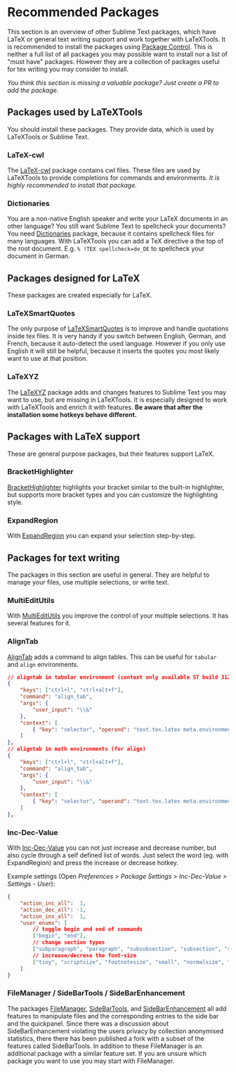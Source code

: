 # Recommended Packages

This section is an overview of other Sublime Text packages, which have LaTeX or general text writing support and work together with LaTeXTools.
It is recommended to install the packages using [Package Control].
This is neither a full list of all packages you may possible want to install nor a list of "must have" packages. However they are a collection of packages useful for tex writing you may consider to install.

*You think this section is missing a valuable package? Just create a PR to add the package.*


## Packages used by LaTeXTools

You should install these packages. They provide data, which is used by LaTeXTools or Sublime Text.

### LaTeX-cwl

The [LaTeX-cwl] package contains cwl files. These files are used by LaTeXTools to provide completions for commands and environments. *It is highly recommended to install that package.*

### Dictionaries

You are a non-native English speaker and write your LaTeX documents in an other language? You still want Sublime Text to spellcheck your documents? You need [Dictionaries] package, because it contains spellcheck files for many languages. With LaTeXTools you can add a TeX directive a the top of the root document. E.g. `% !TEX spellcheck=de_DE` to spellcheck your document in German.


## Packages designed for LaTeX

These packages are created especially for LaTeX.

### LaTeXSmartQuotes

The only purpose of [LaTeXSmartQuotes] is to improve and handle quotations inside tex files. It is very handy if you switch between English, German, and French, because it auto-detect the used language. However if you only use English it will still be helpful, because it inserts the quotes you most likely want to use at that position.

### LaTeXYZ

The [LaTeXYZ] package adds and changes features to Sublime Text you may want to use, but are missing in LaTeXTools. It is especially designed to work with LaTeXTools and enrich it with features. **Be aware that after the installation some hotkeys behave different.**


## Packages with LaTeX support

These are general purpose packages, but their features support LaTeX.

### BracketHighlighter

[BracketHighlighter] highlights your bracket similar to the built-in highlighter, but supports more bracket types and you can customize the highlighting style.

### ExpandRegion

With [ExpandRegion] you can expand your selection step-by-step.

## Packages for text writing

The packages in this section are useful in general. They are helpful to manage your files, use multiple selections, or write text.

### MultiEditUtils

With [MultiEditUtils] you improve the control of your multiple selections. It has several features for it.

### AlignTab

[AlignTab] adds a command to align tables. This can be useful for `tabular` and `align` environments.

``` json
// aligntab in tabular environment (context only available ST build 3127+)
{
    "keys": ["ctrl+l", "ctrl+alt+f"],
    "command": "align_tab",
    "args": {
        "user_input": "\\&"
    },
    "context": [
        { "key": "selector", "operand": "text.tex.latex meta.environment.tabular" }
    ]
},
// aligntab in math environments (for align)
{
    "keys": ["ctrl+l", "ctrl+alt+f"],
    "command": "align_tab",
    "args": {
        "user_input": "\\&"
    },
    "context": [
        { "key": "selector", "operand": "text.tex.latex meta.environment.math.block.be" }
    ]
},
```


### Inc-Dec-Value

With [Inc-Dec-Value] you can not just increase and decrease number, but also cycle through a self defined list of words.
Just select the word (eg. with ExpandRegion) and press the increase or decrease hotkey.

Example settings (Open *Preferences > Package Settings > Inc-Dec-Value > Settings - User*):

``` json
{
    "action_inc_all":  1,
    "action_dec_all": -1,
    "action_ins_all":  1,
    "user_enums": [
        // toggle begin and end of commands
        ["begin", "end"],
        // change section types
        ["subparagraph", "paragraph", "subsubsection", "subsection", "section", "chapter", "part"],
        // increase/decrese the font-size
        ["tiny", "scriptsize", "footnotesize", "small", "normalsize", "large", "Large", "LARGE", "huge", "Huge"],
    ]
}
```

### FileManager / SideBarTools / SideBarEnhancement

The packages [FileManager], [SideBarTools], and [SideBarEnhancement] all add features to manipulate files and the corresponding entries to the side bar and the quickpanel. Since there was a discussion about SideBarEnhancement violating the users privacy by collection anonymised statistics, there there has been published a fork with a subset of the features called SideBarTools. In addition to these FileManager is an additional package with a similar feature set. If you are unsure which package you want to use you may start with FileManager.

[Package Control]:https://packagecontrol.io/
[LaTeX-cwl]:https://github.com/LaTeXing/LaTeX-cwl
[Dictionaries]:https://github.com/titoBouzout/Dictionaries
[LaTeXSmartQuotes]:https://github.com/r-stein/sublime-text-latex-smart-quotes
[LaTeXYZ]:https://github.com/randy3k/LaTeXYZ
[BracketHighlighter]:https://github.com/facelessuser/BracketHighlighter
[ExpandRegion]:https://github.com/aronwoost/sublime-expand-region
[MultiEditUtils]:https://github.com/philippotto/Sublime-MultiEditUtils
[AlignTab]:https://github.com/randy3k/AlignTab
[Inc-Dec-Value]:https://github.com/rmaksim/Sublime-Text-2-Inc-Dec-Value
[FileManager]:https://github.com/math2001/FileManager
[SideBarTools]:https://github.com/braver/SideBarTools
[SideBarEnhancement]:https://github.com/SideBarEnhancements-org/SideBarEnhancements
